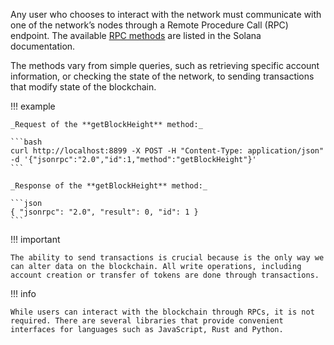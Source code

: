 Any user who chooses to interact with the network must communicate with one of the network’s nodes through a Remote Procedure Call (RPC) endpoint. The available [RPC methods](https://solana.com/docs/rpc) are listed in the Solana documentation.

The methods vary from simple queries, such as retrieving specific account information, or checking the state of the network, to sending transactions that modify state of the blockchain.

!!! example

    _Request of the **getBlockHeight** method:_

    ```bash
    curl http://localhost:8899 -X POST -H "Content-Type: application/json" -d '{"jsonrpc":"2.0","id":1,"method":"getBlockHeight"}'
    ```

    _Response of the **getBlockHeight** method:_

    ```json
    { "jsonrpc": "2.0", "result": 0, "id": 1 }
    ```

!!! important

    The ability to send transactions is crucial because is the only way we can alter data on the blockchain. All write operations, including account creation or transfer of tokens are done through transactions.

!!! info

    While users can interact with the blockchain through RPCs, it is not required. There are several libraries that provide convenient interfaces for languages such as JavaScript, Rust and Python.
